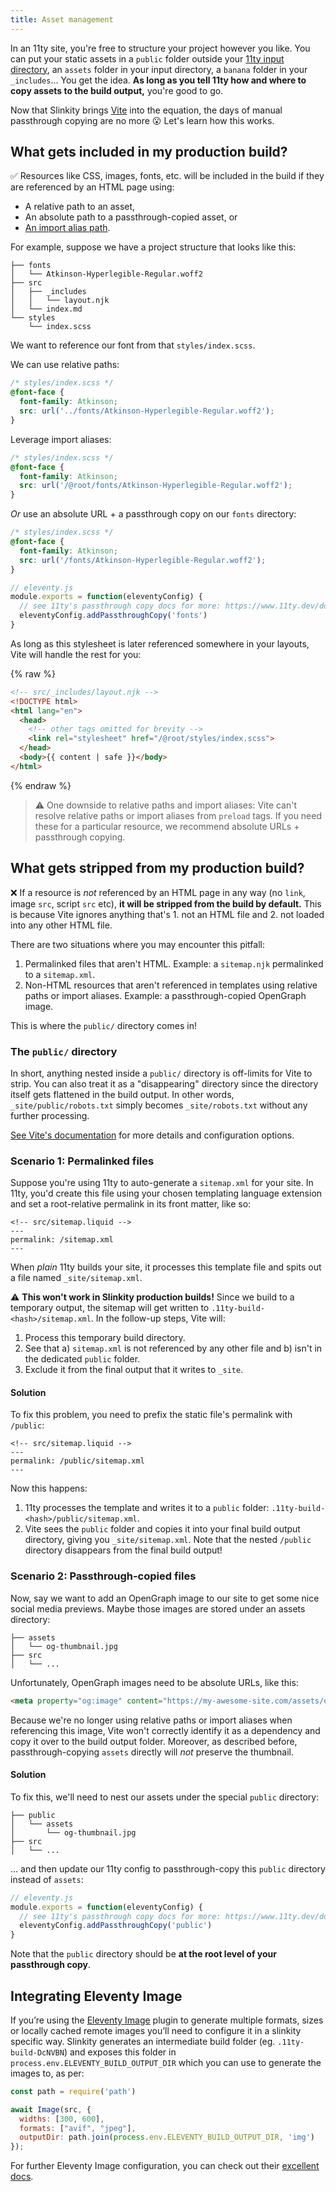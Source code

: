 ```yaml
---
title: Asset management
---
```


In an 11ty site, you're free to structure your project however you like. You can put your static assets in a `public` folder outside your [11ty input directory]((https://www.11ty.dev/docs/config/#input-directory)), an `assets` folder in your input directory, a `banana` folder in your `_includes`... You get the idea. **As long as you tell 11ty how and where to copy assets to the build output,** you're good to go.

Now that Slinkity brings [Vite](https://vitejs.dev/) into the equation, the days of manual passthrough copying are no more 😮 Let's learn how this works.

## What gets included in my production build?

✅ Resources like CSS, images, fonts, etc. will be included in the build if they are referenced by an HTML page using:

- A relative path to an asset,
- An absolute path to a passthrough-copied asset, or
- [An import alias path](/docs/import-aliases).

For example, suppose we have a project structure that looks like this:

```plaintext
├── fonts
│   └── Atkinson-Hyperlegible-Regular.woff2
├── src
│   ├── _includes
│   │   └── layout.njk
│   └── index.md
└── styles
    └── index.scss
```

We want to reference our font from that `styles/index.scss`.

We can use relative paths:

```css
/* styles/index.scss */
@font-face {
  font-family: Atkinson;
  src: url('../fonts/Atkinson-Hyperlegible-Regular.woff2');
}
```

Leverage import aliases:

```css
/* styles/index.scss */
@font-face {
  font-family: Atkinson;
  src: url('/@root/fonts/Atkinson-Hyperlegible-Regular.woff2');
}
```

_Or_ use an absolute URL + a passthrough copy on our `fonts` directory:

```css
/* styles/index.scss */
@font-face {
  font-family: Atkinson;
  src: url('/fonts/Atkinson-Hyperlegible-Regular.woff2');
}
```

```js
// eleventy.js
module.exports = function(eleventyConfig) {
  // see 11ty's passthrough copy docs for more: https://www.11ty.dev/docs/copy/
  eleventyConfig.addPassthroughCopy('fonts')
}
```

As long as this stylesheet is later referenced somewhere in your layouts, Vite will handle the rest for you:

{% raw %}
```html
<!-- src/_includes/layout.njk -->
<!DOCTYPE html>
<html lang="en">
  <head>
    <!-- other tags omitted for brevity -->
    <link rel="stylesheet" href="/@root/styles/index.scss">
  </head>
  <body>{{ content | safe }}</body>
</html>
```
{% endraw %}

> ⚠️ One downside to relative paths and import aliases: Vite can't resolve relative paths or import aliases from `preload` tags. If you need these for a particular resource, we recommend absolute URLs + passthrough copying.

## What gets stripped from my production build?

❌ If a resource is _not_ referenced by an HTML page in any way (no `link`, image `src`, script `src` etc), **it will be stripped from the build by default.** This is because Vite ignores anything that's 1. not an HTML file and 2. not loaded into any other HTML file.

There are two situations where you may encounter this pitfall:

1. Permalinked files that aren't HTML. Example: a `sitemap.njk` permalinked to a `sitemap.xml`.
2. Non-HTML resources that aren't referenced in templates using relative paths or import aliases. Example: a passthrough-copied OpenGraph image.

This is where the `public/` directory comes in!

### The `public/` directory

In short, anything nested inside a `public/` directory is off-limits for Vite to strip. You can also treat it as a "disappearing" directory since the directory itself gets flattened in the build output. In other words, `_site/public/robots.txt` simply becomes `_site/robots.txt` without any further processing.

[See Vite's documentation](https://vitejs.dev/guide/assets.html#the-public-directory) for more details and configuration options.

### Scenario 1: Permalinked files

Suppose you're using 11ty to auto-generate a `sitemap.xml` for your site. In 11ty, you'd create this file using your chosen templating language extension and set a root-relative permalink in its front matter, like so:

```liquid
<!-- src/sitemap.liquid -->
---
permalink: /sitemap.xml
---
```

When _plain_ 11ty builds your site, it processes this template file and spits out a file named `_site/sitemap.xml`.

⚠️ **This won't work in Slinkity production builds!** Since we build to a temporary output, the sitemap will get written to `.11ty-build-<hash>/sitemap.xml`. In the follow-up steps, Vite will:

1. Process this temporary build directory.
2. See that a) `sitemap.xml` is not referenced by any other file and b) isn't in the dedicated `public` folder.
3. Exclude it from the final output that it writes to `_site`.

#### Solution

To fix this problem, you need to prefix the static file's permalink with `/public`:

```liquid
<!-- src/sitemap.liquid -->
---
permalink: /public/sitemap.xml
---
```

Now this happens:

1. 11ty processes the template and writes it to a `public` folder: `.11ty-build-<hash>/public/sitemap.xml`.
2. Vite sees the `public` folder and copies it into your final build output directory, giving you `_site/sitemap.xml`. Note that the nested `/public` directory disappears from the final build output!

### Scenario 2: Passthrough-copied files

Now, say we want to add an OpenGraph image to our site to get some nice social media previews. Maybe those images are stored under an assets directory:

```plaintext
├── assets
│   └── og-thumbnail.jpg
├── src
│   └── ...
```

Unfortunately, OpenGraph images need to be absolute URLs, like this:

```html
<meta property="og:image" content="https://my-awesome-site.com/assets/og-thumbnail.jpg">
```

Because we're no longer using relative paths or import aliases when referencing this image, Vite won't correctly identify it as a dependency and copy it over to the build output folder. Moreover, as described before, passthrough-copying `assets` directly will _not_ preserve the thumbnail.

#### Solution

To fix this, we'll need to nest our assets under the special `public` directory:

```plaintext
├── public
│   └── assets
│       └── og-thumbnail.jpg
├── src
│   └── ...
```

... and then update our 11ty config to passthrough-copy this `public` directory instead of `assets`:

```js
// eleventy.js
module.exports = function(eleventyConfig) {
  // see 11ty's passthrough copy docs for more: https://www.11ty.dev/docs/copy/
  eleventyConfig.addPassthroughCopy('public')
}
```

Note that the `public` directory should be **at the root level of your passthrough copy**.

## Integrating Eleventy Image
If you’re using the [Eleventy Image](https://www.11ty.dev/docs/plugins/image/) plugin to generate multiple formats, sizes or locally cached remote images you’ll need to configure it in a slinkity specific way. Slinkity generates an intermediate build folder (eg. `.11ty-build-DcNVBN`) and exposes this folder in `process.env.ELEVENTY_BUILD_OUTPUT_DIR` which you can use to generate the images to, as per:

```js
const path = require('path')

await Image(src, {
  widths: [300, 600],
  formats: ["avif", "jpeg"],
  outputDir: path.join(process.env.ELEVENTY_BUILD_OUTPUT_DIR, 'img')
});
```

For further Eleventy Image configuration, you can check out their [excellent docs](https://www.11ty.dev/docs/plugins/image/).
